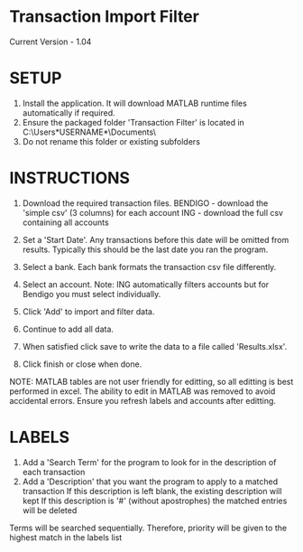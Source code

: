 # Transaction Import Filter
Current Version - 1.04

SETUP
=========================

1. Install the application. It will download MATLAB runtime files automatically if required.
2. Ensure the packaged folder 'Transaction Filter' is located in C:\Users\*USERNAME*\Documents\
3. Do not rename this folder or existing subfolders


INSTRUCTIONS
=========================

1. Download the required transaction files.
BENDIGO - download the 'simple csv' (3 columns) for each account
ING - download the full csv containing all accounts

2. Set a 'Start Date'. Any transactions before this date will be omitted from results.
	Typically this should be the last date you ran the program.
3. Select a bank. Each bank formats the transaction csv file differently.
4. Select an account. Note: ING automatically filters accounts but for Bendigo you must select individually.
5. Click 'Add' to import and filter data.
6. Continue to add all data.
7. When satisfied click save to write the data to a file called 'Results.xlsx'.
8. Click finish or close when done.

NOTE: MATLAB tables are not user friendly for editting, so all editting is best performed in excel.
The ability to edit in MATLAB was removed to avoid accidental errors. Ensure you refresh labels and accounts after editting.

LABELS
========================

1. Add a 'Search Term' for the program to look for in the description of each transaction
2. Add a 'Description' that you want the program to apply to a matched transaction
	If this description is left blank, the existing description will kept
	If this description is '#' (without apostrophes) the matched entries will be deleted

Terms will be searched sequentially. Therefore, priority will be given to the highest match in the labels list
